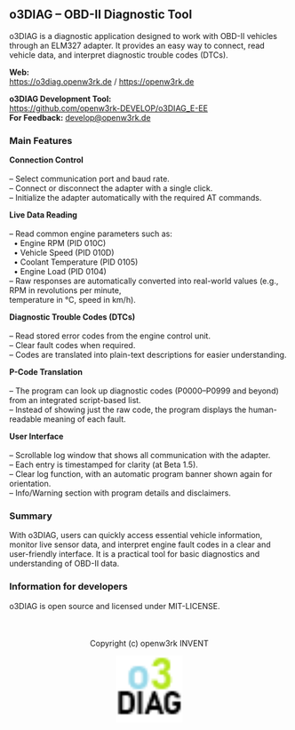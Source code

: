 <h2>o3DIAG – OBD-II Diagnostic Tool</h2>
<p>
o3DIAG is a diagnostic application designed to work with OBD-II vehicles through an ELM327 adapter.  
It provides an easy way to connect, read vehicle data, and interpret diagnostic trouble codes (DTCs).
</p>

<p>
<strong>Web:</strong><br>
<a href="https://o3diag.openw3rk.de">https://o3diag.openw3rk.de</a> / <a href="https://openw3rk.de">https://openw3rk.de</a></p>
<strong>o3DIAG Development Tool:</strong><br>
<a href="https://github.com/openw3rk-DEVELOP/o3DIAG_E-EE">https://github.com/openw3rk-DEVELOP/o3DIAG_E-EE</a><br>
<strong>For Feedback:</strong>
<a href="mailto:develop@openw3rk.de">develop@openw3rk.de</a>

<h3>Main Features</h3>

<p>
<strong>Connection Control</strong><br><br>
– Select communication port and baud rate.<br>
– Connect or disconnect the adapter with a single click.<br>
– Initialize the adapter automatically with the required AT commands.
</p>

<p>
<strong>Live Data Reading</strong><br><br>
– Read common engine parameters such as:<br>
&nbsp;&nbsp;• Engine RPM (PID 010C)<br>
&nbsp;&nbsp;• Vehicle Speed (PID 010D)<br>
&nbsp;&nbsp;• Coolant Temperature (PID 0105)<br>
&nbsp;&nbsp;• Engine Load (PID 0104)<br>
– Raw responses are automatically converted into real-world values (e.g., RPM in revolutions per minute,<br> temperature in °C, speed in km/h).
</p>

<p>
<strong>Diagnostic Trouble Codes (DTCs)</strong><br><br>
– Read stored error codes from the engine control unit.<br>
– Clear fault codes when required.<br>
– Codes are translated into plain-text descriptions for easier understanding.
</p>

<p>
<strong>P-Code Translation</strong><br><br>
– The program can look up diagnostic codes (P0000–P0999 and beyond) from an integrated script-based list.<br>
– Instead of showing just the raw code, the program displays the human-readable meaning of each fault.
</p>

<p>
<strong>User Interface</strong><br><br>
– Scrollable log window that shows all communication with the adapter.<br>
– Each entry is timestamped for clarity (at Beta 1.5).<br>
– Clear log function, with an automatic program banner shown again for orientation.<br>
– Info/Warning section with program details and disclaimers.
</p>

<h3>Summary</h3>

<p>
With o3DIAG, users can quickly access essential vehicle information, monitor live sensor data, and interpret engine fault codes in a clear and user-friendly interface.  
It is a practical tool for basic diagnostics and understanding of OBD-II data.
</p>

<h3>Information for developers</h3>

<p>
o3DIAG is open source and licensed under MIT-LICENSE.</p>

<footer style="text-align: center; margin-top: 50px;">
  <p>Copyright (c) openw3rk INVENT</p>
   <img src="Version Beta 1.5/o3DIAG_logo.png" alt="Logo" width="120">
</footer>
